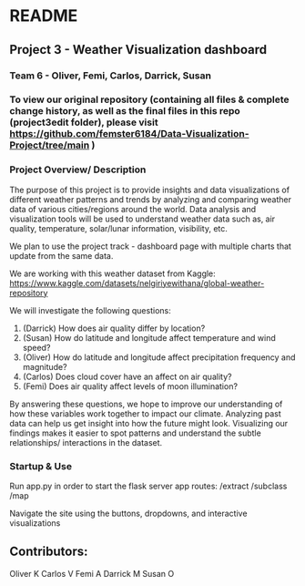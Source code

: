 # README
## Project 3 - Weather Visualization dashboard
### Team 6 - Oliver, Femi, Carlos, Darrick, Susan
### To view our original repository (containing all files & complete change history, as well as the final files in this repo (project3edit folder), please visit https://github.com/femster6184/Data-Visualization-Project/tree/main )

### Project Overview/ Description

The purpose of this project is to provide insights and data visualizations of different weather patterns and trends by analyzing and comparing weather data of various cities/regions around the world.  Data analysis and visualization tools will be used to understand weather data such as, air quality, temperature, solar/lunar information, visibility, etc.

We plan to use the project track - dashboard page with multiple charts that update from the same data.

We are working with this weather dataset from Kaggle: https://www.kaggle.com/datasets/nelgiriyewithana/global-weather-repository

We will investigate the following questions:
1. (Darrick) How does air quality differ by location?
2. (Susan) How do latitude and longitude affect temperature and wind speed?
3. (Oliver) How do latitude and longitude affect precipitation frequency and magnitude?
4. (Carlos) Does cloud cover have an affect on air quality?
5. (Femi) Does air quality affect levels of moon illumination?

By answering these questions, we hope to improve our understanding of how these variables work together to impact our climate. Analyzing past data can help us get insight into how the future might look. Visualizing our findings makes it easier to spot patterns and understand the subtle relationships/ interactions in the dataset.

### Startup & Use

Run app.py in order to start the flask server
app routes:
/extract
/subclass
/map

Navigate the site using the buttons, dropdowns, and interactive visualizations

## Contributors:
Oliver K
Carlos V
Femi A
Darrick M
Susan O
